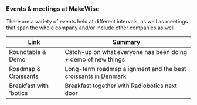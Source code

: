 ### Events & meetings at MakeWise

There are a variety of events held at different intervals, as well as meetings that span the whole company
and/or include other companies as well.

| Link | Summary  |
|-------|------|
| Roundtable & Demo   | Catch-up on what everyone has been doing + demo of new things    |
| Roadmap & Croissants | Long-term roadmap alignment and the best croissants in Denmark |
| Breakfast with 'botics | Breakfast together with Radiobotics next door |

